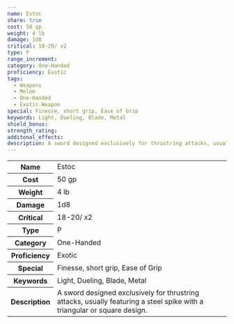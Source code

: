 ```yaml
---
name: Estoc
share: true
cost: 50 gp
weight: 4 lb
damage: 1d8
critical: 18-20/ x2
type: P
range_increment: 
category: One-Handed
proficiency: Exotic
tags:
  - Weapons
  - Melee
  - One-Handed
  - Exotic-Weapon
special: Finesse, short grip, Ease of Grip
keywords: Light, Dueling, Blade, Metal
shield_bonus: 
strength_rating: 
additonal_effects: 
description: A sword designed exclusively for thrustring attacks, usually featuring a steel spike with a triangular or square design.
---
```


<p><span style="overflow-x: auto;"><table><tbody><tr><th>Name</th><td>Estoc</td></tr><tr><th>Cost</th><td>50 gp</td></tr><tr><th>Weight</th><td>4 lb</td></tr><tr><th>Damage</th><td>1d8</td></tr><tr><th>Critical</th><td>18-20/ x2</td></tr><tr><th>Type</th><td>P</td></tr><tr><th>Category</th><td>One-Handed</td></tr><tr><th>Proficiency</th><td>Exotic</td></tr><tr><th>Special</th><td>Finesse, short grip, Ease of Grip</td></tr><tr><th>Keywords</th><td>Light, Dueling, Blade, Metal</td></tr><tr><th>Description</th><td>A sword designed exclusively for thrustring attacks, usually featuring a steel spike with a triangular or square design.</td></tr></tbody></table></span></p>